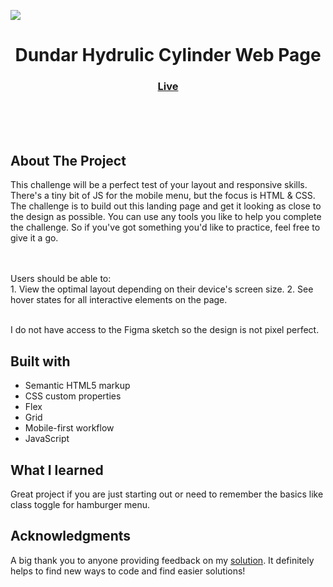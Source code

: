 <img src="https://github.com/furkanhelp/Dundar-Hydrulic-Cylinder/assets/128845535/8e692f37-2503-4cbc-9b9a-d4e06d8e3c67"></img>


<h1 align="center">Dundar Hydrulic Cylinder Web Page</h1>

<div align="center">
  <h3>
    <a href="https://dundarhydraulic.com/" color="white">
      Live
    </a> 
  </h3>
</div>

<br>
<br>
<br>

## About The Project
This challenge will be a perfect test of your layout and responsive skills. There's a tiny bit of JS for the mobile menu, but the focus is HTML & CSS.
The challenge is to build out this landing page and get it looking as close to the design as possible.
You can use any tools you like to help you complete the challenge. So if you've got something you'd like to practice, feel free to give it a go.

<br><br>Users should be able to:
<br>1. View the optimal layout depending on their device's screen size.
2. See hover states for all interactive elements on the page.
<br>
<br> <p>I do not have access to the Figma sketch so the design is not pixel perfect.</p>




## Built with 

- Semantic HTML5 markup
- CSS custom properties
- Flex
- Grid
- Mobile-first workflow
- JavaScript

## What I learned
Great project if you are just starting out or need to remember the basics like class toggle for hamburger menu.


## Acknowledgments

A big thank you to anyone providing feedback on my <a href="https://www.frontendmentor.io/solutions/sunnyside-agency-landing-page-QfXrSGu5A">solution</a>. It definitely helps to find new ways to code and find easier solutions! 
